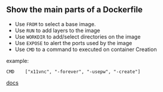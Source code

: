 ## Show the main parts of a Dockerfile

* Use `FROM` to select a base image.
* Use `RUN` to add layers to the image
* Use `WORKDIR` to add/select directories on the image
* Use `EXPOSE` to alert the ports used by the image
* Use `CMD` to a command to executed on container Creation

example:
```
CMD    ["x11vnc", "-forever", "-usepw", "-create"]
```


[docs](https://docs.docker.com/engine/reference/builder/#dockerfile-examples)
